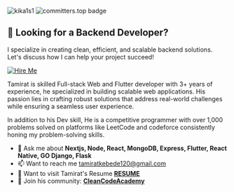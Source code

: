 <span align="left"> <img src="https://komarev.com/ghpvc/?username=kika1s1&label=Profile%20views&color=0e75b6&style=flat" alt="kika1s1" /> </span>  <span align="left"> <img src="https://user-badge.committers.top/ethiopia/kika1s1.svg" alt="committers.top badge"> </span>
## 💼 Looking for a Backend Developer?
I specialize in creating clean, efficient, and scalable backend solutions. Let's discuss how I can help your project succeed!

<div>
  <a href="mailto:tamiratkebede120@gmail.com">
    <img src="https://img.shields.io/badge/Let's_Talk-blue?style=for-the-badge" alt="Hire Me">
  </a>
</div>
<p>Tamirat is skilled Full-stack Web and Flutter developer with 3+ years of experience, he specialized in building scalable web applications. His passion lies in crafting robust solutions that address real-world challenges while ensuring a seamless user experience.</p>


<p>In addition to his Dev skill, He is a competitive programmer with over 1,000 problems solved on platforms like LeetCode and codeforce consistently honing my problem-solving skills.</p>




- 💬 Ask me about **Nextjs, Node, React, MongoDB, Express, Flutter, React Native, GO Django, Flask**
- 📫 Want to reach me tamiratkebede120@gmail.com
- 📄 Want to visit Tamirat's Resume [**RESUME**](https://flowcv.com/resume/7ov4mtn735/)
- 📡 Join his community: [**CleanCodeAcademy**](https://t.me/cleancodeacademy/)
